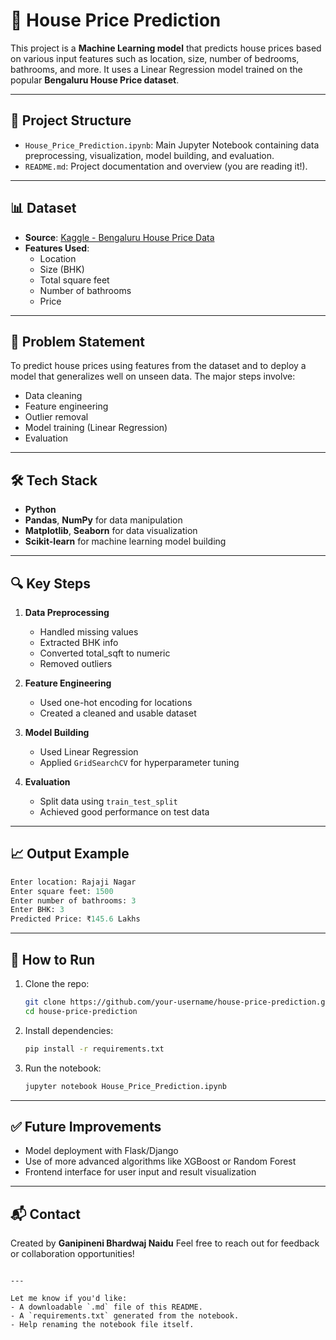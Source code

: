 
# 🏡 House Price Prediction

This project is a **Machine Learning model** that predicts house prices based on various input features such as location, size, number of bedrooms, bathrooms, and more. It uses a Linear Regression model trained on the popular **Bengaluru House Price dataset**.

---

## 📁 Project Structure

- `House_Price_Prediction.ipynb`: Main Jupyter Notebook containing data preprocessing, visualization, model building, and evaluation.
- `README.md`: Project documentation and overview (you are reading it!).

---

## 📊 Dataset

- **Source**: [Kaggle - Bengaluru House Price Data](https://www.kaggle.com/datasets/amitabhajoy/bengaluru-house-price-data)
- **Features Used**:
  - Location
  - Size (BHK)
  - Total square feet
  - Number of bathrooms
  - Price

---

## 📌 Problem Statement

To predict house prices using features from the dataset and to deploy a model that generalizes well on unseen data. The major steps involve:
- Data cleaning
- Feature engineering
- Outlier removal
- Model training (Linear Regression)
- Evaluation

---

## 🛠️ Tech Stack

- **Python**
- **Pandas**, **NumPy** for data manipulation
- **Matplotlib**, **Seaborn** for data visualization
- **Scikit-learn** for machine learning model building

---

## 🔍 Key Steps

1. **Data Preprocessing**
   - Handled missing values
   - Extracted BHK info
   - Converted total_sqft to numeric
   - Removed outliers

2. **Feature Engineering**
   - Used one-hot encoding for locations
   - Created a cleaned and usable dataset

3. **Model Building**
   - Used Linear Regression
   - Applied `GridSearchCV` for hyperparameter tuning

4. **Evaluation**
   - Split data using `train_test_split`
   - Achieved good performance on test data

---

## 📈 Output Example

```python
Enter location: Rajaji Nagar
Enter square feet: 1500
Enter number of bathrooms: 3
Enter BHK: 3
Predicted Price: ₹145.6 Lakhs
````

---

## 🚀 How to Run

1. Clone the repo:

   ```bash
   git clone https://github.com/your-username/house-price-prediction.git
   cd house-price-prediction
   ```

2. Install dependencies:

   ```bash
   pip install -r requirements.txt
   ```

3. Run the notebook:

   ```bash
   jupyter notebook House_Price_Prediction.ipynb
   ```

---

## ✅ Future Improvements

* Model deployment with Flask/Django
* Use of more advanced algorithms like XGBoost or Random Forest
* Frontend interface for user input and result visualization

---

## 📬 Contact

Created by **Ganipineni Bhardwaj Naidu**
Feel free to reach out for feedback or collaboration opportunities!

```

---

Let me know if you'd like:
- A downloadable `.md` file of this README.
- A `requirements.txt` generated from the notebook.
- Help renaming the notebook file itself.
```
